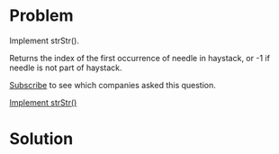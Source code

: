 
# Problem

Implement strStr().

Returns the index of the first occurrence of needle in haystack, or -1 if
needle is not part of haystack.

[Subscribe](/subscribe/) to see which companies asked this question.



[Implement strStr()](https://leetcode.com/problems/implement-strstr)

# Solution




